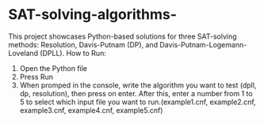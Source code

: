 # SAT-solving-algorithms-

This project showcases Python-based solutions for three SAT-solving methods: Resolution, Davis-Putnam (DP), and Davis-Putnam-Logemann-Loveland (DPLL). How to Run:

1. Open the Python file
2. Press Run
3. When promped in the console, write the algorithm you want to test (dpll, dp, resolution), then press on enter. After this, enter a number from 1 to 5 to select which input file you want to run.(example1.cnf, example2.cnf, example3.cnf, example4.cnf, example5.cnf)
